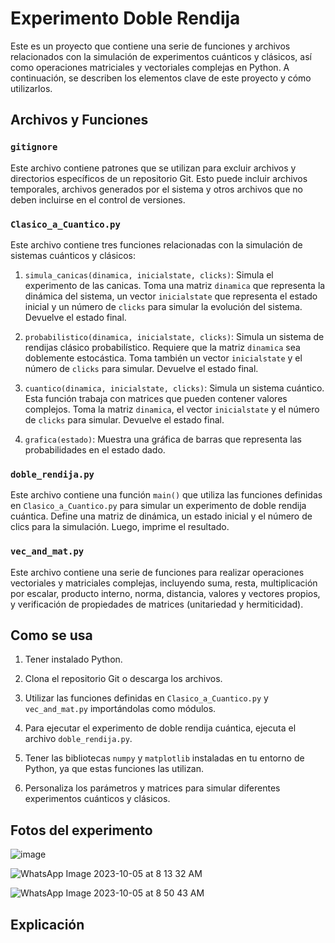 # Experimento Doble Rendija

Este es un proyecto que contiene una serie de funciones y archivos relacionados con la simulación de experimentos cuánticos y clásicos, así como operaciones matriciales y vectoriales complejas en Python. A continuación, se describen los elementos clave de este proyecto y cómo utilizarlos.

## Archivos y Funciones

### `gitignore`

Este archivo contiene patrones que se utilizan para excluir archivos y directorios específicos de un repositorio Git. Esto puede incluir archivos temporales, archivos generados por el sistema y otros archivos que no deben incluirse en el control de versiones.

### `Clasico_a_Cuantico.py`

Este archivo contiene tres funciones relacionadas con la simulación de sistemas cuánticos y clásicos:

1. `simula_canicas(dinamica, inicialstate, clicks)`: Simula el experimento de las canicas. Toma una matriz `dinamica` que representa la dinámica del sistema, un vector `inicialstate` que representa el estado inicial y un número de `clicks` para simular la evolución del sistema. Devuelve el estado final.

2. `probabilistico(dinamica, inicialstate, clicks)`: Simula un sistema de rendijas clásico probabilístico. Requiere que la matriz `dinamica` sea doblemente estocástica. Toma también un vector `inicialstate` y el número de `clicks` para simular. Devuelve el estado final.

3. `cuantico(dinamica, inicialstate, clicks)`: Simula un sistema cuántico. Esta función trabaja con matrices que pueden contener valores complejos. Toma la matriz `dinamica`, el vector `inicialstate` y el número de `clicks` para simular. Devuelve el estado final.

4. `grafica(estado)`: Muestra una gráfica de barras que representa las probabilidades en el estado dado.

### `doble_rendija.py`

Este archivo contiene una función `main()` que utiliza las funciones definidas en `Clasico_a_Cuantico.py` para simular un experimento de doble rendija cuántica. Define una matriz de dinámica, un estado inicial y el número de clics para la simulación. Luego, imprime el resultado.

### `vec_and_mat.py`

Este archivo contiene una serie de funciones para realizar operaciones vectoriales y matriciales complejas, incluyendo suma, resta, multiplicación por escalar, producto interno, norma, distancia, valores y vectores propios, y verificación de propiedades de matrices (unitariedad y hermiticidad).

## Como se usa

1. Tener instalado Python.

2. Clona el repositorio Git o descarga los archivos.

3. Utilizar las funciones definidas en `Clasico_a_Cuantico.py` y `vec_and_mat.py` importándolas como módulos.

4. Para ejecutar el experimento de doble rendija cuántica, ejecuta el archivo `doble_rendija.py`.

5. Tener las bibliotecas `numpy` y `matplotlib` instaladas en tu entorno de Python, ya que estas funciones las utilizan.

6. Personaliza los parámetros y matrices para simular diferentes experimentos cuánticos y clásicos.

## Fotos del experimento
   
![image](https://github.com/Jaco0bo/Experimento_doble_rendija/assets/142515732/105c051e-2565-4cb8-be72-a2ab74e3f1e7)

![WhatsApp Image 2023-10-05 at 8 13 32 AM](https://github.com/Jaco0bo/Experimento_doble_rendija/assets/142515732/d9914cae-e700-4a9a-b871-01f611708119)

![WhatsApp Image 2023-10-05 at 8 50 43 AM](https://github.com/Jaco0bo/Experimento_doble_rendija/assets/142515732/370bf24c-92a3-42fa-b32d-659542b721f7)

## Explicación

